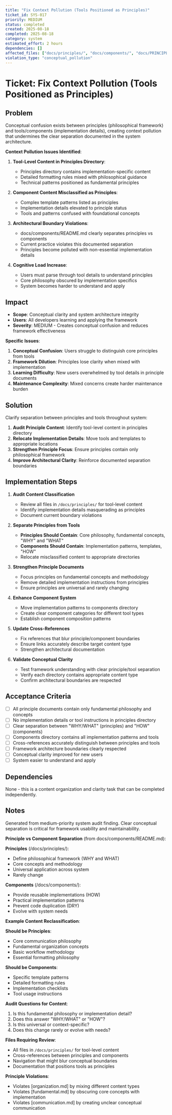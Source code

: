 ```yaml
---
title: "Fix Context Pollution (Tools Positioned as Principles)"
ticket_id: SYS-017
priority: MEDIUM
status: completed
created: 2025-08-18
completed: 2025-08-18
category: system
estimated_effort: 2 hours
dependencies: []
affected_files: ["docs/principles/", "docs/components/", "docs/PRINCIPLES.md", "docs/index.md"]
violation_type: "conceptual_pollution"
---
```


# Ticket: Fix Context Pollution (Tools Positioned as Principles)

## Problem

Conceptual confusion exists between principles (philosophical framework) and tools/components (implementation details), creating context pollution that undermines the clear separation documented in the system architecture.

**Context Pollution Issues Identified**:

1. **Tool-Level Content in Principles Directory**:
   - Principles directory contains implementation-specific content
   - Detailed formatting rules mixed with philosophical guidance
   - Technical patterns positioned as fundamental principles

2. **Component Content Misclassified as Principles**:
   - Complex template patterns listed as principles
   - Implementation details elevated to principle status
   - Tools and patterns confused with foundational concepts

3. **Architectural Boundary Violations**:
   - docs/components/README.md clearly separates principles vs components
   - Current practice violates this documented separation
   - Principles become polluted with non-essential implementation details

4. **Cognitive Load Increase**:
   - Users must parse through tool details to understand principles
   - Core philosophy obscured by implementation specifics
   - System becomes harder to understand and apply

## Impact

- **Scope**: Conceptual clarity and system architecture integrity
- **Users**: All developers learning and applying the framework
- **Severity**: MEDIUM - Creates conceptual confusion and reduces framework effectiveness

**Specific Issues**:
1. **Conceptual Confusion**: Users struggle to distinguish core principles from tools
2. **Framework Dilution**: Principles lose clarity when mixed with implementation
3. **Learning Difficulty**: New users overwhelmed by tool details in principle documents
4. **Maintenance Complexity**: Mixed concerns create harder maintenance burden

## Solution

Clarify separation between principles and tools throughout system:

1. **Audit Principle Content**: Identify tool-level content in principles directory
2. **Relocate Implementation Details**: Move tools and templates to appropriate locations
3. **Strengthen Principle Focus**: Ensure principles contain only philosophical framework
4. **Improve Architectural Clarity**: Reinforce documented separation boundaries

## Implementation Steps

1. **Audit Content Classification**
   - Review all files in `/docs/principles/` for tool-level content
   - Identify implementation details masquerading as principles
   - Document current boundary violations

2. **Separate Principles from Tools**
   - **Principles Should Contain**: Core philosophy, fundamental concepts, "WHY" and "WHAT"
   - **Components Should Contain**: Implementation patterns, templates, "HOW"
   - Relocate misclassified content to appropriate directories

3. **Strengthen Principle Documents**
   - Focus principles on fundamental concepts and methodology
   - Remove detailed implementation instructions from principles
   - Ensure principles are universal and rarely changing

4. **Enhance Component System**
   - Move implementation patterns to components directory
   - Create clear component categories for different tool types
   - Establish component composition patterns

5. **Update Cross-References**
   - Fix references that blur principle/component boundaries
   - Ensure links accurately describe target content type
   - Strengthen architectural documentation

6. **Validate Conceptual Clarity**
   - Test framework understanding with clear principle/tool separation
   - Verify each directory contains appropriate content type
   - Confirm architectural boundaries are respected

## Acceptance Criteria

- [ ] All principle documents contain only fundamental philosophy and concepts
- [ ] No implementation details or tool instructions in principles directory
- [ ] Clear separation between "WHY/WHAT" (principles) and "HOW" (components)
- [ ] Components directory contains all implementation patterns and tools
- [ ] Cross-references accurately distinguish between principles and tools
- [ ] Framework architecture boundaries clearly respected
- [ ] Conceptual clarity improved for new users
- [ ] System easier to understand and apply

## Dependencies

None - this is a content organization and clarity task that can be completed independently.

## Notes

Generated from medium-priority system audit finding. Clear conceptual separation is critical for framework usability and maintainability.

**Principle vs Component Separation** (from docs/components/README.md):

**Principles** (/docs/principles/):
- Define philosophical framework (WHY and WHAT)
- Core concepts and methodology  
- Universal application across system
- Rarely change

**Components** (/docs/components/):
- Provide reusable implementations (HOW)
- Practical implementation patterns
- Prevent code duplication (DRY)
- Evolve with system needs

**Example Content Reclassification**:

**Should be Principles**:
- Core communication philosophy
- Fundamental organization concepts
- Basic workflow methodology
- Essential formatting philosophy

**Should be Components**:
- Specific template patterns
- Detailed formatting rules
- Implementation checklists
- Tool usage instructions

**Audit Questions for Content**:
1. Is this fundamental philosophy or implementation detail?
2. Does this answer "WHY/WHAT" or "HOW"?
3. Is this universal or context-specific?
4. Does this change rarely or evolve with needs?

**Files Requiring Review**:
- All files in `/docs/principles/` for tool-level content
- Cross-references between principles and components
- Navigation that might blur conceptual boundaries
- Documentation that positions tools as principles

**Principle Violations**:
- Violates [organization.md] by mixing different content types
- Violates [fundamental.md] by obscuring core concepts with implementation
- Violates [communication.md] by creating unclear conceptual communication